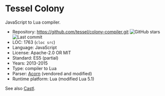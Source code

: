 # Tessel Colony

JavaScript to Lua compiler.

* Repository:       https://github.com/tessel/colony-compiler.git <img src="https://img.shields.io/github/stars/tessel/colony-compiler?label=&style=flat-square" alt="GitHub stars" title="GitHub stars"><img src="https://img.shields.io/github/last-commit/tessel/colony-compiler?label=&style=flat-square" alt="Last commit" title="Last commit">
* LOC:              1763 (`cloc src`)
* Language:         JavaScript
* License:          Apache-2.0 OR MIT
* Standard:         ES5 (partial)
* Years:            2013-2015
* Type:             compiler to Lua
* Parser:           [Acorn](acorn.md) (vendored and modified)
* Runtime platform: Lua (modified Lua 5.1)

See also [Castl](castl.md).
